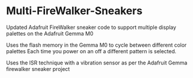 # Multi-FireWalker-Sneakers
Updated Adafruit FireWalker sneaker code to support multiple display palettes on the Adafruit Gemma M0

Uses the flash memory in the Gemma M0 to cycle between different color palettes
Each time you power on an off a different pattern is selected.

Uses the ISR technique with a vibration sensor as per the Adafruit Gemma firewalker sneaker project
